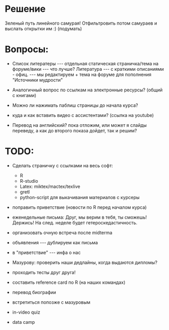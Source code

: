 Решение
=======
Зеленый путь линейного самурая!
Отфильтровить потом самураев и выслать открытки им :) (подумать)


Вопросы:
========

* Список литератеры --- отдельная статическая страничка/тема на форуме/вики --- что лучше?
Литература --- с краткими описаниями - офиц. --- мы редактируем + тема на форуме для пополнения
"Источники мудрости"


* Аналогичный вопрос по ссылкам на электронные ресурсы? (общий с книгами)

* Можно ли нажимать паблиш страницы до начала курса?

* куда и как вставить видео с ассистентами? (ссылка на youtube)

* Перевод на английский? пока отложим, или может я слайды переведу, а как до второго показа дойдет, так и решим?


TODO:
=====
* Сделать страничку с ссылками на весь софт:
  * R
  * R-studio
  * Latex: miktex/mactex/texlive
  * gretl
  * python-script для выкачивания материалов с курсеры
* поправить приветствие (новости по R перед началом курса)
* еженедельные письма: Друг, мы верим в тебя, ты сможешь! Держись! На след. неделе будет гетероскедастичность.
* организовать очную встреча после midterma

* объявления --- дублируем как письма
* в "приветствие" --- инфа о нас
* Мазурову: проверить наши дедлайны, когда выдаются дипломы?
* проходить тесты друг друга!
* составить reference card по R (на наших командах)
* перевод биографии
* встретиться попозже с мазуровым
* in-video quiz
* data camp
 